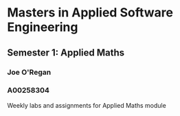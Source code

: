 # Masters in Applied Software Engineering
## Semester 1: Applied Maths
### Joe O'Regan
### A00258304

Weekly labs and assignments for Applied Maths module